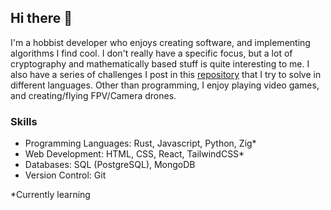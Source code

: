 ## Hi there 👋
I'm a hobbist developer who enjoys creating software, and implementing algorithms I find cool. I don't really have a specific focus, but a lot of cryptography and mathematically based stuff is quite interesting to me. I also have a series of challenges I post in this [repository](https://github.com/ImmutableVariable/Coding-Challenges) that I try to solve in different languages. Other than programming, I enjoy playing video games, and creating/flying FPV/Camera drones.

### Skills
- Programming Languages: Rust, Javascript, Python, Zig*
- Web Development: HTML, CSS, React, TailwindCSS*
- Databases: SQL (PostgreSQL), MongoDB
- Version Control: Git

*Currently learning
